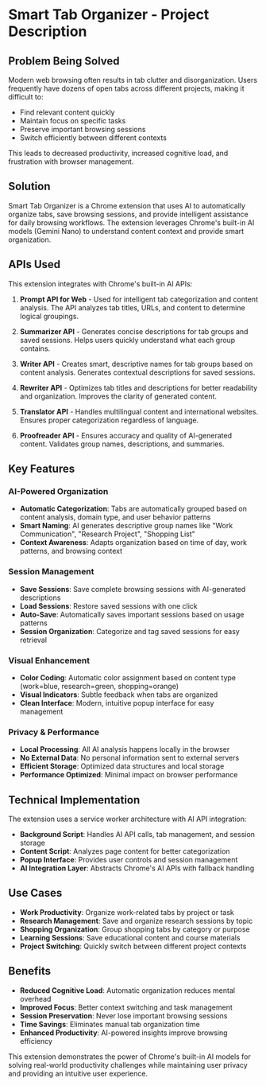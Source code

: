 # Smart Tab Organizer - Project Description

## Problem Being Solved

Modern web browsing often results in tab clutter and disorganization. Users frequently have dozens of open tabs across different projects, making it difficult to:
- Find relevant content quickly
- Maintain focus on specific tasks
- Preserve important browsing sessions
- Switch efficiently between different contexts

This leads to decreased productivity, increased cognitive load, and frustration with browser management.

## Solution

Smart Tab Organizer is a Chrome extension that uses AI to automatically organize tabs, save browsing sessions, and provide intelligent assistance for daily browsing workflows. The extension leverages Chrome's built-in AI models (Gemini Nano) to understand content context and provide smart organization.

## APIs Used

This extension integrates with Chrome's built-in AI APIs:

1. **Prompt API for Web** - Used for intelligent tab categorization and content analysis. The API analyzes tab titles, URLs, and content to determine logical groupings.

2. **Summarizer API** - Generates concise descriptions for tab groups and saved sessions. Helps users quickly understand what each group contains.

3. **Writer API** - Creates smart, descriptive names for tab groups based on content analysis. Generates contextual descriptions for saved sessions.

4. **Rewriter API** - Optimizes tab titles and descriptions for better readability and organization. Improves the clarity of generated content.

5. **Translator API** - Handles multilingual content and international websites. Ensures proper categorization regardless of language.

6. **Proofreader API** - Ensures accuracy and quality of AI-generated content. Validates group names, descriptions, and summaries.

## Key Features

### AI-Powered Organization
- **Automatic Categorization**: Tabs are automatically grouped based on content analysis, domain type, and user behavior patterns
- **Smart Naming**: AI generates descriptive group names like "Work Communication", "Research Project", "Shopping List"
- **Context Awareness**: Adapts organization based on time of day, work patterns, and browsing context

### Session Management
- **Save Sessions**: Save complete browsing sessions with AI-generated descriptions
- **Load Sessions**: Restore saved sessions with one click
- **Auto-Save**: Automatically saves important sessions based on usage patterns
- **Session Organization**: Categorize and tag saved sessions for easy retrieval

### Visual Enhancement
- **Color Coding**: Automatic color assignment based on content type (work=blue, research=green, shopping=orange)
- **Visual Indicators**: Subtle feedback when tabs are organized
- **Clean Interface**: Modern, intuitive popup interface for easy management

### Privacy & Performance
- **Local Processing**: All AI analysis happens locally in the browser
- **No External Data**: No personal information sent to external servers
- **Efficient Storage**: Optimized data structures and local storage
- **Performance Optimized**: Minimal impact on browser performance

## Technical Implementation

The extension uses a service worker architecture with AI API integration:

- **Background Script**: Handles AI API calls, tab management, and session storage
- **Content Script**: Analyzes page content for better categorization
- **Popup Interface**: Provides user controls and session management
- **AI Integration Layer**: Abstracts Chrome's AI APIs with fallback handling

## Use Cases

- **Work Productivity**: Organize work-related tabs by project or task
- **Research Management**: Save and organize research sessions by topic
- **Shopping Organization**: Group shopping tabs by category or purpose
- **Learning Sessions**: Save educational content and course materials
- **Project Switching**: Quickly switch between different project contexts

## Benefits

- **Reduced Cognitive Load**: Automatic organization reduces mental overhead
- **Improved Focus**: Better context switching and task management
- **Session Preservation**: Never lose important browsing sessions
- **Time Savings**: Eliminates manual tab organization time
- **Enhanced Productivity**: AI-powered insights improve browsing efficiency

This extension demonstrates the power of Chrome's built-in AI models for solving real-world productivity challenges while maintaining user privacy and providing an intuitive user experience.







